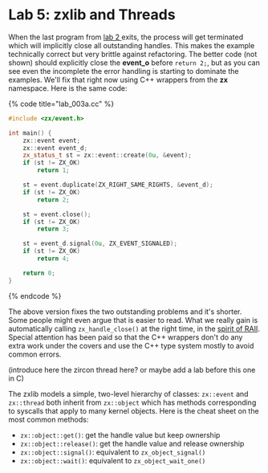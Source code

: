 # Lab 5: zxlib and Threads

When the last program from [lab 2 ](lab-2-handles.md)exits, the process will get terminated which will implicitly close all outstanding handles. This makes the example technically correct but very brittle against refactoring. The better code (not shown) should explicitly close the **event\_o** before `return 2;`, but as you can see even the incomplete the error handling is starting to dominate the examples. We'll fix that right now using C++ wrappers from the **zx** namespace. Here is the same code:

{% code title="lab_003a.cc" %}
```cpp
#include <zx/event.h>

int main() {
    zx::event event;
    zx::event event_d;
    zx_status_t st = zx::event::create(0u, &event);
    if (st != ZX_OK)
        return 1;

    st = event.duplicate(ZX_RIGHT_SAME_RIGHTS, &event_d);
    if (st != ZX_OK)
        return 2;

    st = event.close();
    if (st != ZX_OK)
        return 3;

    st = event_d.signal(0u, ZX_EVENT_SIGNALED);
    if (st != ZX_OK)
        return 4;

    return 0;
}
```
{% endcode %}

The above version fixes the two outstanding problems and it's shorter. Some people might even argue that is easier to read. What we really gain is automatically calling `zx_handle_close()` at the right time, in the [spirit of RAII](http://en.cppreference.com/w/cpp/language/raii). Special attention has been paid so that the C++ wrappers don't do any extra work under the covers and use the C++ type system mostly to avoid common errors.

(introduce here the zircon thread here? or maybe add a lab before this one in C)



The zxlib models a simple, two-level hierarchy of classes: `zx::event` and `zx::thread` both inherit from `zx::object` which has methods corresponding to syscalls that apply to many kernel objects. Here is the cheat sheet on the most common methods:

* `zx::object::get()`: get the handle value but keep ownership
* `zx::object::release()`: get the handle value and release ownership
* `zx::object::signal()`: equivalent to `zx_object_signal()`
* `zx::object::wait()`: equivalent to `zx_object_wait_one()`

